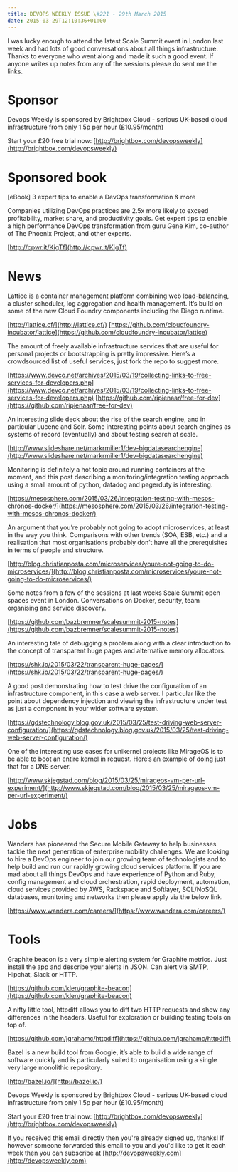 ```yaml
---
title: DEVOPS WEEKLY ISSUE \#221 - 29th March 2015 
date: 2015-03-29T12:10:36+01:00
---
```


I was lucky enough to attend the latest Scale Summit event in London last week and had lots of good conversations about all things infrastructure. Thanks to everyone who went along and made it such a good event. If anyone writes up notes from any of the sessions please do sent me the links.


Sponsor
======

Devops Weekly is sponsored by Brightbox Cloud - serious UK-based cloud infrastructure from only 1.5p per hour (£10.95/month)

Start your £20 free trial now: [http://brightbox.com/devopsweekly](http://brightbox.com/devopsweekly)


Sponsored book
=============

[eBook] 3 expert tips to enable a DevOps transformation & more

Companies utilizing DevOps practices are 2.5x more likely to exceed profitability, market share, and productivity goals. Get expert tips to enable a high performance DevOps transformation from guru Gene Kim, co-author of The Phoenix Project, and other experts.

[http://cpwr.it/KigTf](http://cpwr.it/KigTf)


News
====

Lattice is a container management platform combining web load-balancing, a cluster scheduler, log aggregation and health management. It’s build on some of the new Cloud Foundry components including the Diego runtime.

[http://lattice.cf/](http://lattice.cf/)
[https://github.com/cloudfoundry-incubator/lattice](https://github.com/cloudfoundry-incubator/lattice)


The amount of freely available infrastructure services that are useful for personal projects or bootstrapping is pretty impressive. Here’s a crowdsourced list of useful services, just fork the repo to suggest more.

[https://www.devco.net/archives/2015/03/19/collecting-links-to-free-services-for-developers.php](https://www.devco.net/archives/2015/03/19/collecting-links-to-free-services-for-developers.php)
[https://github.com/ripienaar/free-for-dev](https://github.com/ripienaar/free-for-dev)


An interesting slide deck about the rise of the search engine, and in particular Lucene and Solr. Some interesting points about search engines as systems of record (eventually) and about testing search at scale.

[http://www.slideshare.net/markrmiller1/dev-bigdatasearchengine](http://www.slideshare.net/markrmiller1/dev-bigdatasearchengine)


Monitoring is definitely a hot topic around running containers at the moment, and this post describing a monitoring/integration testing approach using a small amount of python, datadog and pagerduty is interesting.

[https://mesosphere.com/2015/03/26/integration-testing-with-mesos-chronos-docker/](https://mesosphere.com/2015/03/26/integration-testing-with-mesos-chronos-docker/)


An argument that you’re probably not going to adopt microservices, at least in the way you think. Comparisons with other trends (SOA, ESB, etc.) and a realisation that most organisations probably don’t have all the prerequisites in terms of people and structure.

[http://blog.christianposta.com/microservices/youre-not-going-to-do-microservices/](http://blog.christianposta.com/microservices/youre-not-going-to-do-microservices/)


Some notes from a few of the sessions at last weeks Scale Summit open spaces event in London. Conversations on Docker, security, team organising and service discovery.

[https://github.com/bazbremner/scalesummit-2015-notes](https://github.com/bazbremner/scalesummit-2015-notes)


An interesting tale of debugging a problem along with a clear introduction to the concept of transparent huge pages and alternative memory allocators.

[https://shk.io/2015/03/22/transparent-huge-pages/](https://shk.io/2015/03/22/transparent-huge-pages/)


A good post demonstrating how to test drive the configuration of an infrastructure component, in this case a web server. I particular like the point about dependency injection and viewing the infrastructure under test as just a component in your wider software system.

[https://gdstechnology.blog.gov.uk/2015/03/25/test-driving-web-server-configuration/](https://gdstechnology.blog.gov.uk/2015/03/25/test-driving-web-server-configuration/)


One of the interesting use cases for unikernel projects like MirageOS is to be able to boot an entire kernel in request. Here’s an example of doing just that for a DNS server.

[http://www.skjegstad.com/blog/2015/03/25/mirageos-vm-per-url-experiment/](http://www.skjegstad.com/blog/2015/03/25/mirageos-vm-per-url-experiment/)


Jobs
====

Wandera has pioneered the Secure Mobile Gateway to help businesses tackle the next generation of enterprise mobility challenges. We are looking to hire a DevOps engineer to join our growing team of technologists and to help build and run our rapidly growing cloud services platform.  If you are mad about all things DevOps and have experience of Python and Ruby, config management and cloud orchestration, rapid deployment, automation, cloud services provided by AWS, Rackspace and Softlayer, SQL/NoSQL databases, monitoring and networks then please apply via the below link.

[https://www.wandera.com/careers/](https://www.wandera.com/careers/)


Tools
=====

Graphite beacon is a very simple alerting system for Graphite metrics. Just install the app and describe your alerts in JSON. Can alert via SMTP, Hipchat, Slack or HTTP.

[https://github.com/klen/graphite-beacon](https://github.com/klen/graphite-beacon)


A nifty little tool, httpdiff allows you to diff two HTTP requests and show any differences in the headers. Useful for exploration or building testing tools on top of.

[https://github.com/jgrahamc/httpdiff](https://github.com/jgrahamc/httpdiff)


Bazel is a new build tool from Google, it’s able to build a wide range of software quickly and is particularly suited to organisation using a single very large monolithic repository.

[http://bazel.io/](http://bazel.io/)


Devops Weekly is sponsored by Brightbox Cloud - serious UK-based cloud infrastructure from only 1.5p per hour (£10.95/month)

Start your £20 free trial now: [http://brightbox.com/devopsweekly](http://brightbox.com/devopsweekly)


If you received this email directly then you're already signed up, thanks! If however someone forwarded this email to you and you'd like to get it each week then you can subscribe at [http://devopsweekly.com](http://devopsweekly.com)

